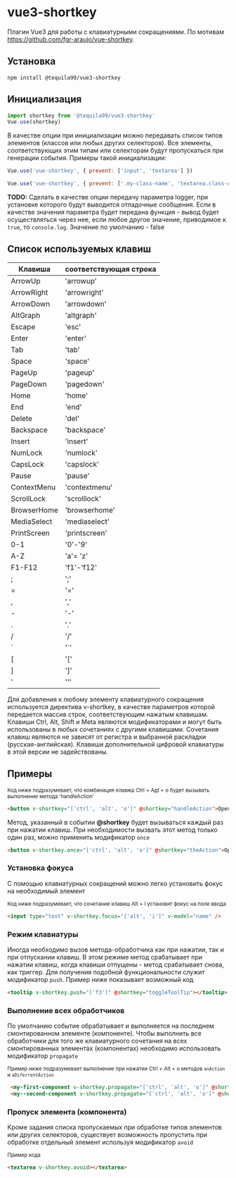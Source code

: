 # vue3-shortkey

Плагин Vue3 для работы с клавиатурными сокращениями. По мотивам https://github.com/fgr-araujo/vue-shortkey.

## Установка
```
npm install @tequila99/vue3-shortkey
```

## Инициализация
```javascript
import shortkey from '@tequila99/vue3-shortkey'
Vue.use(shortkey)
```

В качестве опции при инициализации можно передавать список типов элементов (классов или любых других селекторов). Все элементы, соответствующих этим типам или селекторам будут пропускаться при генерации события. 
Примеры такой инициализации:

```javascript
Vue.use('vue-shortkey', { prevent: ['input', 'textarea'] })
```

```javascript
Vue.use('vue-shortkey', { prevent: ['.my-class-name', 'textarea.class-of-textarea'] })
```

**TODO:** Сделать в качестве опции передачу параметра logger, при установке которого будут выводится отладочные сообщения. Если в качестве значения параметра будет передана функция - вывод будет осуществляться через нее, если любое другое значение, приводимое к `true`,  то  `console.log`. Значение по умолчанию - false

## Список используемых клавиш

| Клавиша | соответствующая строка |
|---------|------------------------|
|ArrowUp   |'arrowup'               |
|ArrowRight|'arrowright'           |
|ArrowDown| 'arrowdown'|
|AltGraph| 'altgraph'|
|Escape| 'esc'|
|Enter| 'enter'|
|Tab| 'tab'|
|Space| 'space'|
|PageUp| 'pageup'|
|PageDown| 'pagedown'|
|Home| 'home'|
|End| 'end'|
|Delete| 'del'|
|Backspace| 'backspace'|
|Insert| 'insert'|
|NumLock| 'numlock'|
|CapsLock| 'capslock'|
|Pause| 'pause'|
|ContextMenu| 'contextmenu'|
|ScrollLock| 'scrolllock'|
|BrowserHome| 'browserhome'|
|MediaSelect| 'mediaselect'|
|PrintScreen| 'printscreen'|
|0-1| '0'-'9'|
|A-Z| 'a'= 'z'|
|F1-F12| 'f1'-'f12'|
|;| ';'|
|=| '='|
|,| ','|
|-| '-'|
|.| '.'|
|/| '/'|
|`| '`'|
|[ | '['|
|]| ']'|
|'| '''

Для добавления к любому элементу клавиатурного сокращения используется директива v-shortkey, в качестве параметров которой передается массив строк, соответствующим нажатым клавишам. Клавиши Ctrl, Alt, Shift и Meta являются модификаторами и могут быть использованы в любых сочетаниях с другими клавишами. Сочетания клавиш являются не зависят от регистра и выбранной раскладки (русская-английская). Клавиши дополнительной цифровой клавиатуры в этой версии не задействованы.

## Примеры

<sub>Код ниже подразумевает, что комбинация клавиш Ctrl + Aдt + o будет вызывать выполнение метода 'handleAction' </sub>

```html
<button v-shortkey="['ctrl', 'alt', 'o']" @shortkey="handleAction">Open</button>
```

Метод, указанный в событии __@shortkey__  будет вызываться каждый раз при нажатии клавиш. При необходимости вызвать этот метод только один раз, можно применить модификатор `once`
```html
<button v-shortkey.once="['ctrl', 'alt', 'o']" @shortkey="theAction">Open</button>
```
### Установка фокуса
С помощью клавиатурных сокращений можно легко установить фокус на необходимый элемент

<sub>Код ниже подразумевает, что сочетание клавиш Alt + I установит фокус на поле ввода</sub>

```html
<input type="text" v-shortkey.focus="['alt', 'i']" v-model="name" />
```

### Режим клавиатуры

Иногда необходимо вызов метода-обработчика как при нажатии, так и при отпускании клавиш. В этом режиме метод срабатывает при нажатии клавиш, когда клавиши отпущены - метод срабатывает снова, как триггер. Для получения подобной функциональности служит модификатор `push`. Пример ниже показывает возможный код

```html
<tooltip v-shortkey.push="['f3']" @shortkey="toggleToolTip"></tooltip>
```

### Выполнение всех обработчиков

По умолчанию событие обрабатывает и выполняется на последнем смонтированном элементе (компоненте). Чтобы выполнить все обработчики для того же клавиатурного сочетания на всех смонтированных элементах (компонентах) необходимо использовать модификатор `propagate`

<sub>Пример ниже подразумевает выполнение при нажатии Ctrl + Alt + o методов `anAction` и `aDiferrentAction`</sub>

```html
 <my-first-component v-shortkey.propagate="['ctrl', 'alt', 'o']" @shortkey="anAction"></my-first-component>
 <my--second-component v-shortkey.propagate="['ctrl', 'alt', 'o']" @shortkey="aDifferentAction"></my--second-component>
```

### Пропуск элемента (компонента)

Кроме задания списка пропускаемых при обработке типов элементов или других селекторов, существует возможность пропустить при обработке отдельный элемент используя модификатор `avoid`

<sub>Пример кода</sub>
```html
<textarea v-shortkey.avoid></textarea>
```
